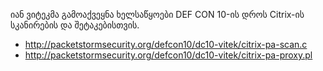 იან ვიტეკმა გამოაქვეყნა ხელსაწყოები DEF CON 10-ის დროს Citrix-ის სკანირების და შეტაკებისთვის.

  * http://packetstormsecurity.org/defcon10/dc10-vitek/citrix-pa-scan.c
  * http://packetstormsecurity.org/defcon10/dc10-vitek/citrix-pa-proxy.pl
